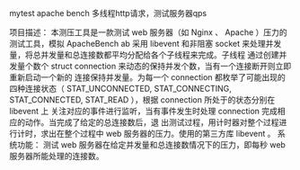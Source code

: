 mytest apache bench
多线程http请求，测试服务器qps

项目描述：
本测压工具是一款测试
web 服务器（如 Nginx 、 Apache ）压力的测试工具，模拟 ApacheBench ab
采用 libevent 和非阻塞 socket 来处理并发量，将总并发量和总连接数都平均分配给各个子线程来完成。子线程
通过创建并发量个数个 struct connection 来动态的保持并发个数，当有一个连接断开则立即重新启动一个新的
连接保持并发量。为每一个 connection 都枚举了可能出现的四种连接状态（ STAT_UNCONNECTED,
STAT_CONNECTING, STAT_CONNECTED, STAT_READ ），根据 connection 所处于的状态分别在 libevent 上
关注对应的事件进行监听，当有事件发生时处理 connection 完成相应的动作。当完成了给定的总连接数后，退
出测试过程，用计时器对整个过程进行计时，求出在整个过程中 web 服务器的压力。使用的第三方库 libevent 。
系统功能：
测试 web 服务器在给定并发量和总连接数情况下的压力，即每秒 web 服务器所能处理的连接数。
